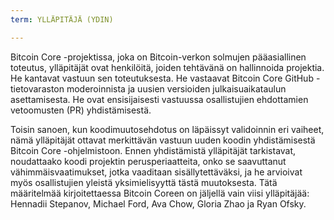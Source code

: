 ```yaml
---
term: YLLÄPITÄJÄ (YDIN)

---
```

Bitcoin Core -projektissa, joka on Bitcoin-verkon solmujen pääasiallinen toteutus, ylläpitäjät ovat henkilöitä, joiden tehtävänä on hallinnoida projektia. He kantavat vastuun sen toteutuksesta. He vastaavat Bitcoin Core GitHub -tietovaraston moderoinnista ja uusien versioiden julkaisuaikataulun asettamisesta. He ovat ensisijaisesti vastuussa osallistujien ehdottamien vetoomusten (PR) yhdistämisestä.

Toisin sanoen, kun koodimuutosehdotus on läpäissyt validoinnin eri vaiheet, nämä ylläpitäjät ottavat merkittävän vastuun uuden koodin yhdistämisestä Bitcoin Core -ohjelmistoon. Ennen yhdistämistä ylläpitäjät tarkistavat, noudattaako koodi projektin perusperiaatteita, onko se saavuttanut vähimmäisvaatimukset, jotka vaaditaan sisällytettäväksi, ja he arvioivat myös osallistujien yleistä yksimielisyyttä tästä muutoksesta. Tätä määritelmää kirjoitettaessa Bitcoin Coreen on jäljellä vain viisi ylläpitäjää: Hennadii Stepanov, Michael Ford, Ava Chow, Gloria Zhao ja Ryan Ofsky.